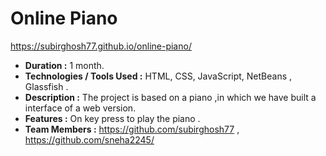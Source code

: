 # Online Piano
https://subirghosh77.github.io/online-piano/
- __Duration :__ 1 month.
- __Technologies / Tools Used :__ HTML, CSS, JavaScript, NetBeans , Glassfish .
- __Description :__ 
	  The project is based on a piano ,in which we have built a interface of a  web version. 
- __Features :__ On key press to play the piano . 
- __Team Members :__ https://github.com/subirghosh77 , https://github.com/sneha2245/

